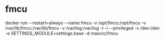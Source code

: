 # fmcu

docker run --restart=always --name fmcu -v /opt/fmcu:/opt/fmcu -v /var/lib/fmcu:/var/lib/fmcu -v /var/log:/var/log -t -i --privileged -v /dev:/dev -e SETTINGS_MODULE=settings.base -d maxcrc/fmcu
